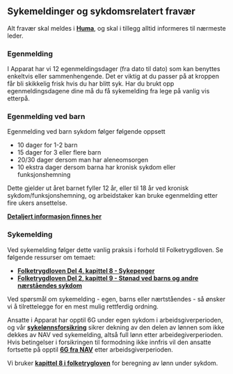 ## Sykemeldinger og sykdomsrelatert fravær

Alt fravær skal meldes i [**Huma**](https://apparat.hu.ma/), og skal i tillegg alltid informeres til nærmeste leder.

### Egenmelding

I Apparat har vi 12 egenmeldingsdager (fra dato til dato) som kan benyttes enkeltvis eller sammenhengende.
Det er viktig at du passer på at kroppen får bli skikkelig frisk hvis du har blitt syk.
Har du brukt opp egenmeldingsdagene dine må du få sykemelding fra lege på vanlig vis etterpå.

### Egenmelding ved barn

Egenmelding ved barn sykdom følger følgende oppsett

- 10 dager for 1-2 barn
- 15 dager for 3 eller flere barn
- 20/30 dager dersom man har aleneomsorgen
- 10 ekstra dager dersom barna har kronisk sykdom eller funksjonshemning

Dette gjelder ut året barnet fyller 12 år, eller til 18 år ved kronisk sykdom/funksjonshemning, og arbeidstaker kan bruke egenmelding etter fire ukers ansettelse.

[**Detaljert informasjon finnes her**](https://www.infotjenester.no/artikler/egenmelding-sykt-barn/)

### Sykemelding

Ved sykemelding følger dette vanlig praksis i forhold til Folketrygdloven.
Se følgende ressurser om temaet:

- [**Folketrygdloven Del 4, kapittel 8 - Sykepenger**](https://lovdata.no/dokument/NL/lov/1997-02-28-19/KAPITTEL_5-4-2#%C2%A78-24)
- [**Folketrygdloven Del 2, kapittel 9 - Stønad ved barns og andre nærståendes sykdom**](https://lovdata.no/dokument/NL/lov/1997-02-28-19/KAPITTEL_5-5-2#%C2%A79-5)

Ved spørsmål om sykemelding - egen, barns eller nærtståendes - så ønsker vi å tilrettelegge for en mest mulig rettferdig ordning.

Ansatte i Apparat har opptil 6G under egen sykdom i arbeidsgiverperioden, og vår [**sykelønnsforsikring**](https://www.gjensidige.no/naringsliv/forsikring/ansatte/sykelonn) sikrer dekning av den delen av lønnen som ikke dekkes av NAV ved sykemelding, altså full lønn etter arbeidegiverperioden. Hvis betingelser i forsikringen til formodning ikke innfris vil den ansatte fortsette på opptil [**6G fra NAV**](https://www.nav.no/sykepenger) etter arbeidsgiverperioden.

Vi bruker [**kapittel 8 i folketrygloven**](https://www.nav.no/no/bedrift/oppfolging/sykmeldt-arbeidstaker/sykepenger/beregningsregler-for-sykepenger-fra-2019_kap) for beregning av lønn under sykdom.
